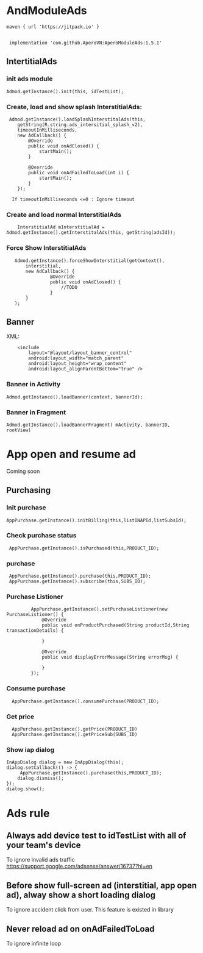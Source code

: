 
# AndModuleAds

	maven { url 'https://jitpack.io' }


	 implementation 'com.github.AperoVN:AperoModuleAds:1.5.1'
## IntertitialAds
### init ads module
    Admod.getInstance().init(this, idTestList);
    
  
### Create, load and show splash InterstitialAds:
     Admod.getInstance().loadSplashInterstitalAds(this,
		getString(R.string.ads_intersitial_splash_v2),
		timeoutInMilliseconds,
	    new AdCallback() {
            @Override
            public void onAdClosed() {
                startMain();
            }

            @Override
            public void onAdFailedToLoad(int i) {
                startMain();
            }
        });
        
	  If timeoutInMilliseconds <=0 : Ignore timeout
	  
### Create and load normal InterstitialAds	  
		InterstitialAd mInterstitialAd = Admod.getInstance().getInterstitalAds(this, getString(adsId));
		
### Force Show InterstitialAds
	   Admod.getInstance().forceShowInterstitial(getContext(),
		   interstitial, 
		   new AdCallback() {
                    @Override
                    public void onAdClosed() {
                        //TODO
                    }
           }
       );
## Banner
XML:

		<include
			layout="@layout/layout_banner_control"  
			android:layout_width="match_parent"  
			android:layout_height="wrap_content"  
			android:layout_alignParentBottom="true" />

### Banner in Activity
	Admod.getInstance().loadBanner(context, bannerId);
### Banner in Fragment
	Admod.getInstance().loadBannerFragment( mActivity, bannerID,  rootView)

# App open and resume ad
Coming soon

## Purchasing
### Init purchase
	AppPurchase.getInstance().initBilling(this,listINAPId,listSubsId);
### Check purchase status
	 AppPurchase.getInstance().isPurchased(this,PRODUCT_ID);
###  purchase
	 AppPurchase.getInstance().purchase(this,PRODUCT_ID);
	 AppPurchase.getInstance().subscribe(this,SUBS_ID);
### Purchase Listioner
	         AppPurchase.getInstance().setPurchaseListioner(new PurchaseListioner() {
                 @Override
                 public void onProductPurchased(String productId,String transactionDetails) {

                 }

                 @Override
                 public void displayErrorMessage(String errorMsg) {

                 }
             });

### Consume purchase
	  AppPurchase.getInstance().consumePurchase(PRODUCT_ID);
### Get price
	  AppPurchase.getInstance().getPrice(PRODUCT_ID)
	  AppPurchase.getInstance().getPriceSub(SUBS_ID)
### Show iap dialog
	InAppDialog dialog = new InAppDialog(this);
	dialog.setCallback(() -> {  
	     AppPurchase.getInstance().purchase(this,PRODUCT_ID);
	    dialog.dismiss();  
	});  
	dialog.show();


# Ads rule
## Always add device test to idTestList with all of your team's device
To ignore invalid ads traffic
https://support.google.com/adsense/answer/16737?hl=en
## Before show full-screen ad (interstitial, app open ad), alway show a short loading dialog
To ignore accident click from user. This feature is existed in library
## Never reload ad on onAdFailedToLoad
To ignore infinite loop
